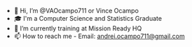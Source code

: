 - 👋 Hi, I’m @VAOcampo711 or Vince Ocampo
- 🎓 I'm a Computer Science and Statistics Graduate
- 🌱 I’m currently training at Mission Ready HQ
- 📫 How to reach me - Email: andrei.ocampo711@gmail.com

<!---
VAOcampo711/VAOcampo711 is a ✨ special ✨ repository because its `README.md` (this file) appears on your GitHub profile.
You can click the Preview link to take a look at your changes.
--->

